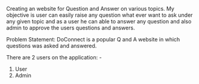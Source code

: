 Creating an website for Question and Answer on various topics.
My objective is  user can easily raise any question what ever
want to ask under any given topic and as a user he can able to answer  any question and  also admin to approve the
users questions and answers.

Problem Statement: 
                  DoConnect is a popular Q and A website in which  questions was asked and
                  answered.
                  
There are 2 users on the application: -
1. User
2. Admin
